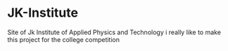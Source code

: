 # JK-Institute
Site of Jk Institute of Applied Physics and Technology
i really like to make this project for the college competition
